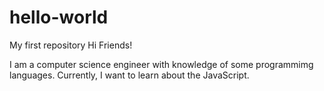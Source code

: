 # hello-world
My first repository
Hi Friends!

I am a computer science engineer with knowledge of some programmimg languages.
Currently, I want to learn about the JavaScript.
